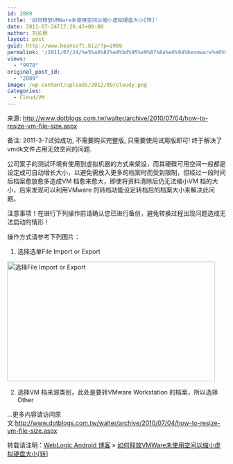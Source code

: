```yaml
---
id: 2089
title: '如何释放VMWare未使用空间以缩小虚拟硬盘大小[转]'
date: 2011-07-24T17:26:45+00:00
author: 刘长炯
layout: post
guid: http://www.beansoft.biz/?p=2089
permalink: '/2011/07/24/%e5%a6%82%e4%bd%95%e9%87%8a%e6%94%bevmware%e6%9c%aa%e4%bd%bf%e7%94%a8%e7%a9%ba%e9%97%b4%e4%bb%a5%e7%bc%a9%e5%b0%8f%e8%99%9a%e6%8b%9f%e7%a1%ac%e7%9b%98%e5%a4%a7%e5%b0%8f%e8%bd%ac/'
views:
  - "9978"
original_post_id:
  - "2089"
image: /wp-content/uploads/2012/09/cloudy.png
categories:
  - Cloud/VM
---
```

来源: <http://www.dotblogs.com.tw/walter/archive/2010/07/04/how-to-resize-vm-file-size.aspx>

备注: 2011-3-7试验成功, 不需要购买完整版, 只需要使用试用版即可! 终于解决了vmdk文件占用无效空间的问题.

公司案子的测试环境有使用到虚拟机器的方式来架设，而其硬碟可用空间一般都是设定成可自动增长大小，以避免需放入更多的档案时而受到限制，但经过一段时间后档案愈放愈多造成VM 档愈来愈大，即使将资料清除后仍无法缩小VM 档的大小，后来发现可以利用VMware 的转档功能设定转档后的档案大小来解决此问题。

注意事项！在进行下列操作前请确认您已进行备份，避免转换过程出现问题造成无法启动的情形！

操作方式请参考下列图片：

1. 选择选单File Import or Export

<img title="选择File  Import or Export" height="276" alt="选择File  Import or Export" src="http://files.dotblogs.com.tw/walter/1007/VMWareVMVMWare_E314/01_3.png" width="479" border="0" />

2. 选择VM 档来源类别，此处是要转VMware Workstation 的档案，所以选择Other</p> 

&#8230;更多内容请访问原文:<http://www.dotblogs.com.tw/walter/archive/2010/07/04/how-to-resize-vm-file-size.aspx>

转载请注明：[WebLogic Android 博客](http://www.beansoft.biz) &raquo; [如何释放VMWare未使用空间以缩小虚拟硬盘大小[转]](http://www.beansoft.biz/2011/07/24/%e5%a6%82%e4%bd%95%e9%87%8a%e6%94%bevmware%e6%9c%aa%e4%bd%bf%e7%94%a8%e7%a9%ba%e9%97%b4%e4%bb%a5%e7%bc%a9%e5%b0%8f%e8%99%9a%e6%8b%9f%e7%a1%ac%e7%9b%98%e5%a4%a7%e5%b0%8f%e8%bd%ac/)